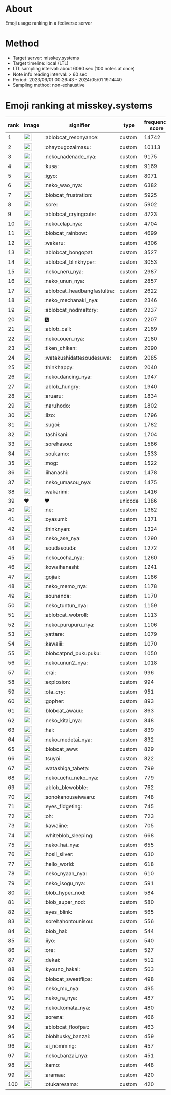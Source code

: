 # About
Emoji usage ranking in a fediverse server

# Method
- Target server: misskey.systems
- Target timeline: local (LTL)
- LTL sampling interval: about 6060 sec (100 notes at once)
- Note info reading interval: > 60 sec
- Period: 2023/06/01 00:26:43 - 2024/05/01 19:14:40 
- Sampling method: non-exhaustive

# Emoji ranking at misskey.systems

|rank|image|signifier|type|frequency score|
|----|----|----|----|----|
|1|<img height="24" src="https://misskey.systems/emoji/ablobcat_resonyance.webp">|:ablobcat_resonyance:|custom|14742|
|2|<img height="24" src="https://misskey.systems/emoji/ohayougozaimasu.webp">|:ohayougozaimasu:|custom|10113|
|3|<img height="24" src="https://misskey.systems/emoji/neko_nadenade_nya.webp">|:neko_nadenade_nya:|custom|9175|
|4|<img height="24" src="https://misskey.systems/emoji/kusa.webp">|:kusa:|custom|9169|
|5|<img height="24" src="https://misskey.systems/emoji/igyo.webp">|:igyo:|custom|8071|
|6|<img height="24" src="https://misskey.systems/emoji/neko_wao_nya.webp">|:neko_wao_nya:|custom|6382|
|7|<img height="24" src="https://misskey.systems/emoji/blobcat_frustration.webp">|:blobcat_frustration:|custom|5925|
|8|<img height="24" src="https://misskey.systems/emoji/sore.webp">|:sore:|custom|5902|
|9|<img height="24" src="https://misskey.systems/emoji/ablobcat_cryingcute.webp">|:ablobcat_cryingcute:|custom|4723|
|10|<img height="24" src="https://misskey.systems/emoji/neko_clap_nya.webp">|:neko_clap_nya:|custom|4704|
|11|<img height="24" src="https://misskey.systems/emoji/blobcat_rainbow.webp">|:blobcat_rainbow:|custom|4699|
|12|<img height="24" src="https://misskey.systems/emoji/wakaru.webp">|:wakaru:|custom|4306|
|13|<img height="24" src="https://misskey.systems/emoji/ablobcat_bongopat.webp">|:ablobcat_bongopat:|custom|3527|
|14|<img height="24" src="https://misskey.systems/emoji/ablobcat_blinkhyper.webp">|:ablobcat_blinkhyper:|custom|3053|
|15|<img height="24" src="https://misskey.systems/emoji/neko_neru_nya.webp">|:neko_neru_nya:|custom|2987|
|16|<img height="24" src="https://misskey.systems/emoji/neko_unun_nya.webp">|:neko_unun_nya:|custom|2857|
|17|<img height="24" src="https://misskey.systems/emoji/ablobcat_headbangfastultra.webp">|:ablobcat_headbangfastultra:|custom|2622|
|18|<img height="24" src="https://misskey.systems/emoji/neko_mechanaki_nya.webp">|:neko_mechanaki_nya:|custom|2346|
|19|<img height="24" src="https://misskey.systems/emoji/ablobcat_nodmeltcry.webp">|:ablobcat_nodmeltcry:|custom|2237|
|20|<img height="24" src="https://misskey.systems/emoji/a.webp">|:a:|custom|2207|
|21|<img height="24" src="https://misskey.systems/emoji/ablob_call.webp">|:ablob_call:|custom|2189|
|22|<img height="24" src="https://misskey.systems/emoji/neko_ouen_nya.webp">|:neko_ouen_nya:|custom|2180|
|23|<img height="24" src="https://misskey.systems/emoji/tiken_chiken.webp">|:tiken_chiken:|custom|2090|
|24|<img height="24" src="https://misskey.systems/emoji/watakushidattesoudesuwa.webp">|:watakushidattesoudesuwa:|custom|2085|
|25|<img height="24" src="https://misskey.systems/emoji/thinkhappy.webp">|:thinkhappy:|custom|2040|
|26|<img height="24" src="https://misskey.systems/emoji/neko_dancing_nya.webp">|:neko_dancing_nya:|custom|1947|
|27|<img height="24" src="https://misskey.systems/emoji/ablob_hungry.webp">|:ablob_hungry:|custom|1940|
|28|<img height="24" src="https://misskey.systems/emoji/aruaru.webp">|:aruaru:|custom|1834|
|29|<img height="24" src="https://misskey.systems/emoji/naruhodo.webp">|:naruhodo:|custom|1802|
|30|<img height="24" src="https://misskey.systems/emoji/iizo.webp">|:iizo:|custom|1796|
|31|<img height="24" src="https://misskey.systems/emoji/sugoi.webp">|:sugoi:|custom|1782|
|32|<img height="24" src="https://misskey.systems/emoji/tashikani.webp">|:tashikani:|custom|1704|
|33|<img height="24" src="https://misskey.systems/emoji/sorehasou.webp">|:sorehasou:|custom|1586|
|34|<img height="24" src="https://misskey.systems/emoji/soukamo.webp">|:soukamo:|custom|1533|
|35|<img height="24" src="https://misskey.systems/emoji/mog.webp">|:mog:|custom|1522|
|36|<img height="24" src="https://misskey.systems/emoji/iihanashi.webp">|:iihanashi:|custom|1478|
|37|<img height="24" src="https://misskey.systems/emoji/neko_umasou_nya.webp">|:neko_umasou_nya:|custom|1475|
|38|<img height="24" src="https://misskey.systems/emoji/wakarimi.webp">|:wakarimi:|custom|1416|
|39|❤|❤|unicode|1386|
|40|<img height="24" src="https://misskey.systems/emoji/ne.webp">|:ne:|custom|1382|
|41|<img height="24" src="https://misskey.systems/emoji/oyasumi.webp">|:oyasumi:|custom|1371|
|42|<img height="24" src="https://misskey.systems/emoji/thinknyan.webp">|:thinknyan:|custom|1324|
|43|<img height="24" src="https://misskey.systems/emoji/neko_ase_nya.webp">|:neko_ase_nya:|custom|1290|
|44|<img height="24" src="https://misskey.systems/emoji/soudasouda.webp">|:soudasouda:|custom|1272|
|45|<img height="24" src="https://misskey.systems/emoji/neko_ocha_nya.webp">|:neko_ocha_nya:|custom|1260|
|46|<img height="24" src="https://misskey.systems/emoji/kowaihanashi.webp">|:kowaihanashi:|custom|1241|
|47|<img height="24" src="https://misskey.systems/emoji/gojiai.webp">|:gojiai:|custom|1186|
|48|<img height="24" src="https://misskey.systems/emoji/neko_memo_nya.webp">|:neko_memo_nya:|custom|1178|
|49|<img height="24" src="https://misskey.systems/emoji/sounanda.webp">|:sounanda:|custom|1170|
|50|<img height="24" src="https://misskey.systems/emoji/neko_tuntun_nya.webp">|:neko_tuntun_nya:|custom|1159|
|51|<img height="24" src="https://misskey.systems/emoji/ablobcat_wobroll.webp">|:ablobcat_wobroll:|custom|1113|
|52|<img height="24" src="https://misskey.systems/emoji/neko_purupuru_nya.webp">|:neko_purupuru_nya:|custom|1106|
|53|<img height="24" src="https://misskey.systems/emoji/yattare.webp">|:yattare:|custom|1079|
|54|<img height="24" src="https://misskey.systems/emoji/kawaiii.webp">|:kawaiii:|custom|1070|
|55|<img height="24" src="https://misskey.systems/emoji/blobcatpnd_pukupuku.webp">|:blobcatpnd_pukupuku:|custom|1050|
|56|<img height="24" src="https://misskey.systems/emoji/neko_unun2_nya.webp">|:neko_unun2_nya:|custom|1018|
|57|<img height="24" src="https://misskey.systems/emoji/erai.webp">|:erai:|custom|996|
|58|<img height="24" src="https://misskey.systems/emoji/explosion.webp">|:explosion:|custom|994|
|59|<img height="24" src="https://misskey.systems/emoji/ota_cry.webp">|:ota_cry:|custom|951|
|60|<img height="24" src="https://misskey.systems/emoji/gopher.webp">|:gopher:|custom|893|
|61|<img height="24" src="https://misskey.systems/emoji/blobcat_awauu.webp">|:blobcat_awauu:|custom|863|
|62|<img height="24" src="https://misskey.systems/emoji/neko_kitai_nya.webp">|:neko_kitai_nya:|custom|848|
|63|<img height="24" src="https://misskey.systems/emoji/hai.webp">|:hai:|custom|839|
|64|<img height="24" src="https://misskey.systems/emoji/neko_medetai_nya.webp">|:neko_medetai_nya:|custom|832|
|65|<img height="24" src="https://misskey.systems/emoji/blobcat_aww.webp">|:blobcat_aww:|custom|829|
|66|<img height="24" src="https://misskey.systems/emoji/tsuyoi.webp">|:tsuyoi:|custom|822|
|67|<img height="24" src="https://misskey.systems/emoji/watashiga_tabeta.webp">|:watashiga_tabeta:|custom|799|
|68|<img height="24" src="https://misskey.systems/emoji/neko_uchu_neko_nya.webp">|:neko_uchu_neko_nya:|custom|779|
|69|<img height="24" src="https://misskey.systems/emoji/ablob_blewobble.webp">|:ablob_blewobble:|custom|762|
|70|<img height="24" src="https://misskey.systems/emoji/sonokanouseiwaaru.webp">|:sonokanouseiwaaru:|custom|748|
|71|<img height="24" src="https://misskey.systems/emoji/eyes_fidgeting.webp">|:eyes_fidgeting:|custom|745|
|72|<img height="24" src="https://misskey.systems/emoji/oh.webp">|:oh:|custom|723|
|73|<img height="24" src="https://misskey.systems/emoji/kawaiine.webp">|:kawaiine:|custom|705|
|74|<img height="24" src="https://misskey.systems/emoji/whiteblob_sleeping.webp">|:whiteblob_sleeping:|custom|668|
|75|<img height="24" src="https://misskey.systems/emoji/neko_hai_nya.webp">|:neko_hai_nya:|custom|655|
|76|<img height="24" src="https://misskey.systems/emoji/hosii_silver.webp">|:hosii_silver:|custom|630|
|77|<img height="24" src="https://misskey.systems/emoji/hello_world.webp">|:hello_world:|custom|618|
|78|<img height="24" src="https://misskey.systems/emoji/neko_nyaan_nya.webp">|:neko_nyaan_nya:|custom|610|
|79|<img height="24" src="https://misskey.systems/emoji/neko_isogu_nya.webp">|:neko_isogu_nya:|custom|591|
|80|<img height="24" src="https://misskey.systems/emoji/blob_hyper_nod.webp">|:blob_hyper_nod:|custom|584|
|81|<img height="24" src="https://misskey.systems/emoji/blob_super_nod.webp">|:blob_super_nod:|custom|580|
|82|<img height="24" src="https://misskey.systems/emoji/eyes_blink.webp">|:eyes_blink:|custom|565|
|83|<img height="24" src="https://misskey.systems/emoji/sorehahontounisou.webp">|:sorehahontounisou:|custom|556|
|84|<img height="24" src="https://misskey.systems/emoji/blob_hai.webp">|:blob_hai:|custom|544|
|85|<img height="24" src="https://misskey.systems/emoji/iiyo.webp">|:iiyo:|custom|540|
|86|<img height="24" src="https://misskey.systems/emoji/ore.webp">|:ore:|custom|527|
|87|<img height="24" src="https://misskey.systems/emoji/dekai.webp">|:dekai:|custom|512|
|88|<img height="24" src="https://misskey.systems/emoji/kyouno_hakai.webp">|:kyouno_hakai:|custom|503|
|89|<img height="24" src="https://misskey.systems/emoji/blobcat_sweatflips.webp">|:blobcat_sweatflips:|custom|498|
|90|<img height="24" src="https://misskey.systems/emoji/neko_mu_nya.webp">|:neko_mu_nya:|custom|495|
|91|<img height="24" src="https://misskey.systems/emoji/neko_ra_nya.webp">|:neko_ra_nya:|custom|487|
|92|<img height="24" src="https://misskey.systems/emoji/neko_komata_nya.webp">|:neko_komata_nya:|custom|480|
|93|<img height="24" src="https://misskey.systems/emoji/sorena.webp">|:sorena:|custom|466|
|94|<img height="24" src="https://misskey.systems/emoji/ablobcat_floofpat.webp">|:ablobcat_floofpat:|custom|463|
|95|<img height="24" src="https://misskey.systems/emoji/blobhusky_banzai.webp">|:blobhusky_banzai:|custom|459|
|96|<img height="24" src="https://misskey.systems/emoji/ai_nomming.webp">|:ai_nomming:|custom|457|
|97|<img height="24" src="https://misskey.systems/emoji/neko_banzai_nya.webp">|:neko_banzai_nya:|custom|451|
|98|<img height="24" src="https://misskey.systems/emoji/kamo.webp">|:kamo:|custom|448|
|99|<img height="24" src="https://misskey.systems/emoji/aramaa.webp">|:aramaa:|custom|420|
|100|<img height="24" src="https://misskey.systems/emoji/otukaresama.webp">|:otukaresama:|custom|420|
